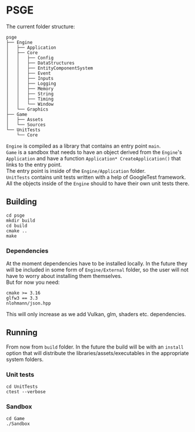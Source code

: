 # PSGE

The current folder structure: 

```
psge
├── Engine
│   ├── Application
│   ├── Core
│   │   ├── Config
│   │   ├── DataStructures
│   │   ├── EntityComponentSystem
│   │   ├── Event
│   │   ├── Inputs
│   │   ├── Logging
│   │   ├── Memory
│   │   ├── String
│   │   ├── Timing
│   │   └── Window
│   └── Graphics
├── Game
│   ├── Assets
│   └── Sources
└── UnitTests
    └── Core
```

`Engine` is compiled as a library that contains an entry point `main`.\
`Game` is a sandbox that needs to have an object derived from the `Engine`'s
`Application` and have a function `Application* CreateApplication()` that links
to the entry point.\
The entry point is inside of the `Engine/Application` folder.\
`UnitTests` contains unit tests written with a help of GoogleTest framework.\
All the objects inside of the `Engine` should to have their own unit tests
there.

## Building
```
cd psge
mkdir build
cd build
cmake ..
make
```

### Dependencies
At the moment dependencies have to be installed locally. In the future they
will be included in some form of `Engine/External` folder, so the user will not
have to worry about installing them themselves.\
But for now you need:

```
cmake >= 3.16
glfw3 == 3.3
nlohmann/json.hpp
```

This will only increase as we add Vulkan, glm, shaders etc. dependencies.


## Running
From now from `build` folder.
In the future the build will be with an `install` option that will distribute
the libraries/assets/executables in the appropriate system folders.

### Unit tests
```
cd UnitTests
ctest --verbose
```

### Sandbox
```
cd Game
./Sandbox
```

